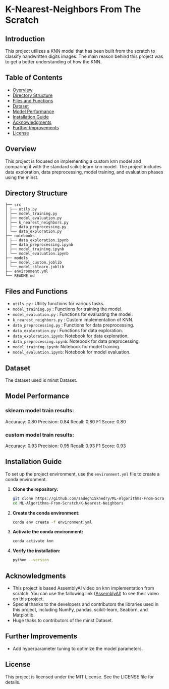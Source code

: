 # K-Nearest-Neighbors From The Scratch



## Introduction

This project utilizes a KNN model that has been built from the scratch to classify handwritten digits images. The main reason behind this project was to get a better understanding of how the KNN.

## Table of Contents

- [Overview](#overview)
- [Directory Structure](#directory-structure)
- [Files and Functions](#files-and-functions)
- [Dataset](#dataset)
- [Model Performance](#model-performance)
- [Installation Guide](#installation-guide)
- [Acknowledgments](#acknowledgments)
- [Further Improvements](#further-improvements)
- [License](#license)

## Overview

This project is focused on implementing a custom knn model and comparing it with the standard scikit-learn knn model. The project includes data exploration, data preprocessing, model training, and evaluation phases using the minst.

## Directory Structure
```
├── src
│ ├── utils.py
│ ├── model_training.py
│ ├── model_evaluation.py
│ ├── k_nearest_neighbors.py
│ ├── data_preprocessing.py
│ └── data_exploration.py
├── notebooks
│ ├── data_exploration.ipynb
│ ├── data_preprocessing.ipynb
│ ├── model_training.ipynb
│ └── model_evaluation.ipynb
├── models
│ ├── model_custom.joblib
│ └── model_sklearn.joblib
├── environment.yml
└── README.md
```

## Files and Functions

- `utils.py` : Utility functions for various tasks.
- `model_training.py` : Functions for training the model.
- `model_evaluation.py` : Functions for evaluating the model.
- `k_nearest_neighbors.py` : Custom implementation of KNN.
- `data_preprocessing.py` : Functions for data preprocessing.
- `data_exploration.py` : Functions for data exploration.
- `data_exploration.ipynb`: Notebook for data exploration.
- `data_preprocessing.ipynb`: Notebook for data preprocessing.
- `model_training.ipynb`: Notebook for model training.
- `model_evaluation.ipynb`: Notebook for model evaluation.



## Dataset

The dataset used is minst Dataset. 

## Model Performance

### sklearn model train results: 

Accuracy: 0.80
Precision: 0.84
Recall: 0.80
F1 Score: 0.80


### custom model train results:

Accuracy: 0.93
Precision: 0.95
Recall: 0.93
F1 Score: 0.93


## Installation Guide

To set up the project environment, use the `environment.yml` file to create a conda environment.

1. **Clone the repository:**

    ```bash
    git clone https://github.com/sadegh15khedry/ML-Algorithms-From-Scratch.git
    cd ML-Algorithms-From-Scratch/K-Nearest-Neighbors
    ```

2. **Create the conda environment:**

    ```bash
    conda env create -f environment.yml
    ```

3. **Activate the conda environment:**

    ```bash
    conda activate knn
    ```

4. **Verify the installation:**

    ```bash
    python --version
    ```


## Acknowledgments

- This project is based AssemblyAI video on knn implementation from scratch. You can use the fallowing link ([AssemblyAI](https://www.youtube.com/watch?v=rTEtEy5o3X0&list=PLcWfeUsAys2k_xub3mHks85sBHZvg24Jd&index=5)) to see their video on this project. 
- Special thanks to the developers and contributors the libraries used in this project, including NumPy, pandas, scikit-learn, Seaborn, and Matplotlib.
- Huge thaks to contributors of the minst Dataset.

## Further Improvements

- Add hyperparameter tuning to optimize the model parameters.

## License
This project is licensed under the MIT License. See the LICENSE file for details.
